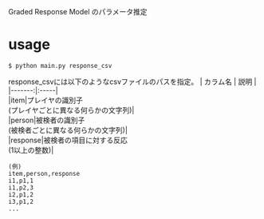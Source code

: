 Graded Response Model のパラメータ推定
  
# usage  
```commandline  
$ python main.py response_csv
```
response_csvには以下のようなcsvファイルのパスを指定。
| カラム名 | 説明 |  
|-------:|:-----|  
|item|プレイヤの識別子 <br>(プレイヤごとに異なる何らかの文字列)|  
|person|被検者の識別子 <br>(被検者ごとに異なる何らかの文字列)|  
|response|被検者の項目に対する反応 <br>(1以上の整数)|

```
(例)
item,person,response
i1,p1,1
i1,p2,3
i2,p1,2
i3,p1,2
...
```
